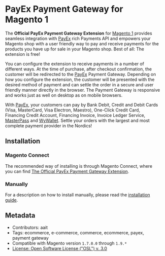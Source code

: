 # PayEx Payment Gateway for Magento 1

The **Official PayEx Payment Gateway Extension** for [Magento 1](http://magento.com/)
provides seamless integration with [PayEx](http://payex.com/) rich Payments API
and empowers your Magento shop with a user friendly way to pay and receive
payments for the products you have up for sale in your Magento shop. Best of
all: The extension is free!

You can configure the extension to receive payments in a number of
different ways. At the time of purchase, after checkout confirmation,
the customer will be redirected to the [PayEx](http://payex.com/) Payment
Gateway. Depending on how you configure the extension, the customer will
be presented with the desired method of payment and can settle the order
in a secure and user friendly manner directly in the browser. The Payment
Gateway is responsive and works just as well on desktop as on mobile browsers.

With [PayEx](http://payex.com/), your customers can pay by Bank Debit, Credit
and Debit Cards (Visa, MasterCard, Visa Electron, Maestro), One-Click Credit
Card, Financing Credit Account, Financing Invoice, Invoice Ledger Service,
[MasterPass](https://masterpass.com/) and [WyWallet](http://wywallet.se/).
Settle your orders with the largest and most complete payment provider in the
Nordics!

## Installation

### Magento Connect

The recommended way of installing is through Magento Connect, where you can find
[The Official PayEx Payment Gateway Extension](https://www.magentocommerce.com/magento-connect/catalog/product/view/id/31962/).

### Manually

For a description on how to install manually, please read the
[installation guide](docs/installation-guide.md). 

## Metadata

* Contributors: aait
* Tags: ecommerce, e-commerce, commerce, ecommerce, payex, payment gateway
* Compatible with Magento version `1.7.0.0` through `1.9.*`
* [License: Open Software License ("OSL") v. 3.0](https://opensource.org/licenses/OSL-3.0)
